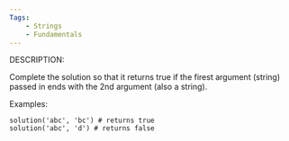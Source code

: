 ```yaml
---
Tags:
    - Strings
    - Fundamentals
---
```


DESCRIPTION:

Complete the solution so that it returns true if the firest argument (string) passed in ends with the 2nd argument (also a string).

Examples:

```
solution('abc', 'bc') # returns true
solution('abc', 'd') # returns false
```
